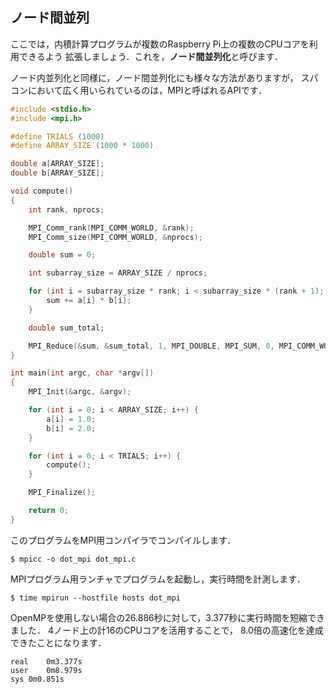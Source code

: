 ## ノード間並列

ここでは，内積計算プログラムが複数のRaspberry Pi上の複数のCPUコアを利用できるよう
拡張しましょう．これを，**ノード間並列化**と呼びます．

ノード内並列化と同様に，ノード間並列化にも様々な方法がありますが，
スパコンにおいて広く用いられているのは，MPIと呼ばれるAPIです．

```c
#include <stdio.h>
#include <mpi.h>

#define TRIALS (1000)
#define ARRAY_SIZE (1000 * 1000)

double a[ARRAY_SIZE];
double b[ARRAY_SIZE];

void compute()
{
    int rank, nprocs;

    MPI_Comm_rank(MPI_COMM_WORLD, &rank);
    MPI_Comm_size(MPI_COMM_WORLD, &nprocs);

    double sum = 0;

    int subarray_size = ARRAY_SIZE / nprocs;

    for (int i = subarray_size * rank; i < subarray_size * (rank + 1); i++) {
        sum += a[i] * b[i];
    }

    double sum_total;

    MPI_Reduce(&sum, &sum_total, 1, MPI_DOUBLE, MPI_SUM, 0, MPI_COMM_WORLD);
}

int main(int argc, char *argv[])
{
    MPI_Init(&argc, &argv);

    for (int i = 0; i < ARRAY_SIZE; i++) {
        a[i] = 1.0;
        b[i] = 2.0;
    }

    for (int i = 0; i < TRIALS; i++) {
        compute();
    }

    MPI_Finalize();

    return 0;
}
```

このプログラムをMPI用コンパイラでコンパイルします．

```text
$ mpicc -o dot_mpi dot_mpi.c
```

MPIプログラム用ランチャでプログラムを起動し，実行時間を計測します．

```text
$ time mpirun --hostfile hosts dot_mpi
```

OpenMPを使用しない場合の26.886秒に対して，3.377秒に実行時間を短縮できました．
4ノード上の計16のCPUコアを活用することで， 8.0倍の高速化を達成できたことになります．

```text
real	0m3.377s
user	0m8.979s
sys	0m0.851s
```
